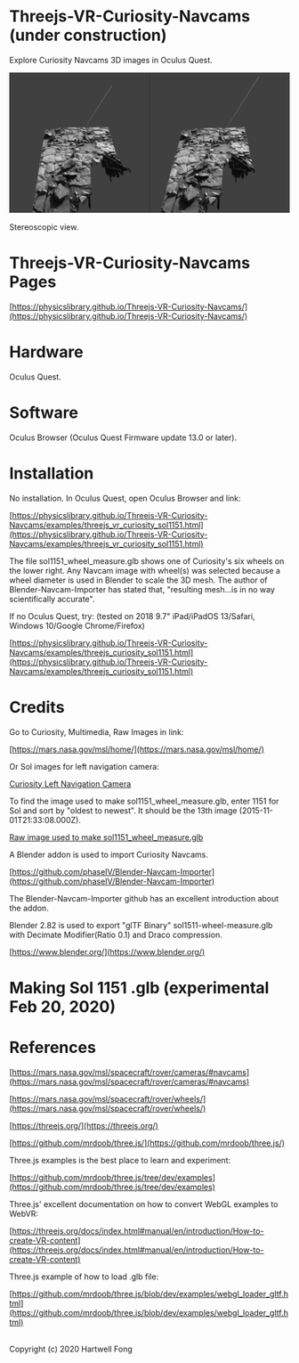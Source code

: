 # Threejs-VR-Curiosity-Navcams (under construction)

Explore Curiosity Navcams 3D images in Oculus Quest.

<img src="images/IMG_5730.jpg" width="640">

Stereoscopic view.<br>

# Threejs-VR-Curiosity-Navcams Pages

[https://physicslibrary.github.io/Threejs-VR-Curiosity-Navcams/](https://physicslibrary.github.io/Threejs-VR-Curiosity-Navcams/)

# Hardware

Oculus Quest.<br>

# Software

Oculus Browser (Oculus Quest Firmware update 13.0 or later).

# Installation

No installation. In Oculus Quest, open Oculus Browser and link:

[https://physicslibrary.github.io/Threejs-VR-Curiosity-Navcams/examples/threejs_vr_curiosity_sol1151.html](https://physicslibrary.github.io/Threejs-VR-Curiosity-Navcams/examples/threejs_vr_curiosity_sol1151.html)

The file sol1151_wheel_measure.glb shows one of Curiosity's six wheels on the lower right. Any Navcam image with wheel(s) was selected because a wheel diameter is used in Blender to scale the 3D mesh. The author of Blender-Navcam-Importer has stated that, "resulting mesh...is in no way scientifically accurate".

If no Oculus Quest, try: (tested on 2018 9.7" iPad/iPadOS 13/Safari, Windows 10/Google Chrome/Firefox)

[https://physicslibrary.github.io/Threejs-VR-Curiosity-Navcams/examples/threejs_curiosity_sol1151.html](https://physicslibrary.github.io/Threejs-VR-Curiosity-Navcams/examples/threejs_curiosity_sol1151.html)

# Credits

Go to Curiosity, Multimedia, Raw Images in link:

[https://mars.nasa.gov/msl/home/](https://mars.nasa.gov/msl/home/)<br>

Or Sol images for left navigation camera:<br>

[Curiosity Left Navigation Camera](https://mars.jpl.nasa.gov/msl/multimedia/raw-images/?order=sol+desc%2Cinstrument_sort+asc%2Csample_type_sort+asc%2C+date_taken+desc&per_page=50&page=0&mission=msl&af=NAV_LEFT_A%7CNAV_LEFT_B%2C%2C%2C)<br>

To find the image used to make sol1151_wheel_measure.glb, enter 1151 for Sol and sort by "oldest to newest". It should be the 13th image (2015-11-01T21:33:08.000Z).<br>

[Raw image used to make sol1151_wheel_measure.glb](https://mars.jpl.nasa.gov/msl-raw-images/proj/msl/redops/ods/surface/sol/01151/opgs/edr/ncam/NLB_499684496EDR_F0501222NCAM00354M_.JPG)<br>

A Blender addon is used to import Curiosity Navcams.

[https://github.com/phaseIV/Blender-Navcam-Importer](https://github.com/phaseIV/Blender-Navcam-Importer)

The Blender-Navcam-Importer github has an excellent introduction about the addon.

Blender 2.82 is used to export "glTF Binary" sol1511-wheel-measure.glb with Decimate Modifier(Ratio 0.1) and Draco compression. 

[https://www.blender.org/](https://www.blender.org/)

# Making Sol 1151 .glb (experimental Feb 20, 2020)

# References

[https://mars.nasa.gov/msl/spacecraft/rover/cameras/#navcams](https://mars.nasa.gov/msl/spacecraft/rover/cameras/#navcams)

[https://mars.nasa.gov/msl/spacecraft/rover/wheels/](https://mars.nasa.gov/msl/spacecraft/rover/wheels/)

[https://threejs.org/](https://threejs.org/)

[https://github.com/mrdoob/three.js/](https://github.com/mrdoob/three.js/)

Three.js examples is the best place to learn and experiment:

[https://github.com/mrdoob/three.js/tree/dev/examples](https://github.com/mrdoob/three.js/tree/dev/examples)

Three.js' excellent documentation on how to convert WebGL examples to WebVR:

[https://threejs.org/docs/index.html#manual/en/introduction/How-to-create-VR-content](https://threejs.org/docs/index.html#manual/en/introduction/How-to-create-VR-content)

Three.js example of how to load .glb file:

[https://github.com/mrdoob/three.js/blob/dev/examples/webgl_loader_gltf.html](https://github.com/mrdoob/three.js/blob/dev/examples/webgl_loader_gltf.html)

<br>Copyright (c) 2020 Hartwell Fong
